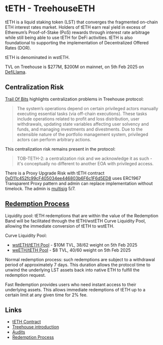 # tETH - TreehouseETH

tETH is a liquid staking token (LST) that converges the fragmented on-chain ETH interest rates market. Holders of tETH earn real yield in excess of Ethereum’s Proof-of-Stake (PoS) rewards through interest rate arbitrage while still being able to use tETH for DeFi activities. tETH is also foundational to supporting the implementation of Decentralized Offered Rates (DOR).

tETH is denominated in wstETH.

TVL on Treehouse is $277M, $200M on mainnet, on 5th Feb 2025 on [DefiLlama](https://defillama.com/protocol/treehouse-protocol).

## Centralization Risk

[Trail Of Bits](https://treehouse.finance/Trail_of_Bits_tETH_Sep_Audit_Report_vF.pdf) highlights centralization problems in Treehouse protocol:
> The system’s operations depend on certain privileged actors manually executing essential tasks (via off-chain executions). These tasks include operations related to profit and loss distribution, user withdrawals, updating state variables affecting user solvency and funds, and managing investments and divestments. Due to the extensible nature of the portfolio management system, privileged actors can perform arbitrary actions.

This centralization risk remains present in the protocol:
> TOB-TETH-2: a centralization risk and we acknowledge it as such - it's conceptually no different to another EOA with privileged access.

There is a Proxy Upgrade Risk with tETH contract [0xD11c452fc99cF405034ee446803b6F6c1F6d5ED8](https://etherscan.io/token/0xD11c452fc99cF405034ee446803b6F6c1F6d5ED8#code) uses ERC1967 Transparent Proxy pattern and admin can replace implementation without timelock. The admin is [multisig](https://etherscan.io/address/0x22261B4D6F629D8cF946C3524df86bF7222901F6#readProxyContract) 5/7.

## [Redemption Process](https://docs.treehouse.finance/protocol/teth/architecture/redemption-process)

Liquidity pool: tETH redemptions that are within the value of the Redemption Band will be facilitated through the tETH/wstETH Curve Liquidity Pool, allowing the immediate conversion of tETH to wstETH.

Curve Liquidity Pool:

- [wstETH/tETH Pool](https://curve.fi/dex/#/ethereum/pools/factory-stable-ng-270/deposit) - $10M TVL, 38/62 weight on 5th Feb 2025
- [weETH/tETH Pool](https://curve.fi/dex/#/ethereum/pools/factory-stable-ng-302/deposit) - $8 TVL, 40/60 weight on 5th Feb 2025

Normal redemption process: such redemptions are subject to a withdrawal period of approximately 7 days. This duration allows the protocol time to unwind the underlying LST assets back into native ETH to fulfill the redemption request.

Fast Redemption provides users who need instant access to their underlying assets. This allows immediate redemptions of tETH up to a certain limit at any given time for 2% fee.

## Links

- [tETH Contract](https://etherscan.io/token/0xD11c452fc99cF405034ee446803b6F6c1F6d5ED8#code)
- [Treehouse introduction](https://docs.treehouse.finance/protocol/teth/introduction)
- [Audits](https://docs.treehouse.finance/protocol/teth/security/audits)
- [Redemption Process](https://docs.treehouse.finance/protocol/teth/architecture/redemption-process)
